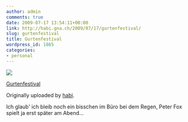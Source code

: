 ```yaml
---
author: admin
comments: true
date: 2009-07-17 13:54:11+00:00
link: http://habi.gna.ch/2009/07/17/gurtenfestival/
slug: gurtenfestival
title: Gurtenfestival
wordpress_id: 1865
categories:
- personal
---
```


[![](http://farm3.static.flickr.com/2616/3728838011_d42318561c_m.jpg)](http://www.flickr.com/photos/habi/3728838011/)

[Gurtenfestival](http://www.flickr.com/photos/habi/3728838011/)

Originally uploaded by [habi](http://www.flickr.com/people/habi/).

Ich glaub' ich bleib noch ein bisschen im Büro bei dem Regen, Peter Fox spielt ja erst später am Abend...
